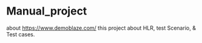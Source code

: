 # Manual_project
about https://www.demoblaze.com/
this project about HLR, test Scenario, &  Test cases.
